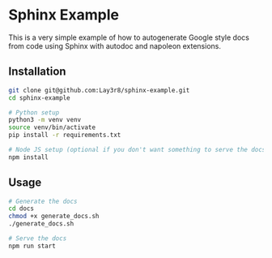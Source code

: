 # Sphinx Example
This is a very simple example of how to autogenerate Google style docs from code using Sphinx with autodoc and napoleon extensions.

## Installation
```bash
git clone git@github.com:Lay3r8/sphinx-example.git
cd sphinx-example

# Python setup
python3 -m venv venv
source venv/bin/activate
pip install -r requirements.txt

# Node JS setup (optional if you don't want something to serve the docs)
npm install
```

## Usage
```bash
# Generate the docs
cd docs
chmod +x generate_docs.sh
./generate_docs.sh

# Serve the docs
npm run start
```
